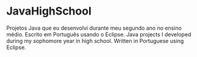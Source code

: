 # JavaHighSchool
Projetos Java que eu desenvolvi durante meu segundo ano no ensino médio. Escrito em Português usando o Eclipse. Java projects I developed during my sophomore year in high school. Written in Portuguese using Eclipse.
